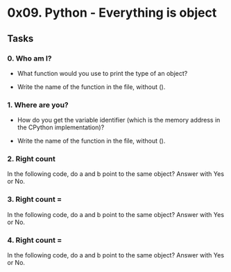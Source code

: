 # 0x09. Python - Everything is object
## Tasks
### 0. Who am I?
- What function would you use to print the type of an object?

- Write the name of the function in the file, without ().
### 1. Where are you?
- How do you get the variable identifier (which is the memory address in the CPython implementation)?

- Write the name of the function in the file, without ().
### 2. Right count
In the following code, do a and b point to the same object? Answer with Yes or No.
### 3. Right count =
In the following code, do a and b point to the same object? Answer with Yes or No.
### 4. Right count =
In the following code, do a and b point to the same object? Answer with Yes or No.

